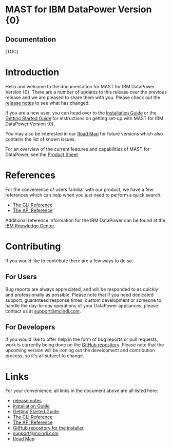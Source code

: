 <h1>MAST for IBM DataPower Version {0}</h1>
<h2>Documentation</h2>

[TOC]

# Introduction

Hello and welcome to the documentation for MAST for IBM DataPower Version
{0}. There are a number of updates to this release over the previous release
and we are pleased to share them with you. Please check out the
[release notes](./releasenotes.html) to see what has changed.

If you are a new user, you can head over to the [Installation Guide](./installation.html)
or the [Getting Started Guide](./getting-started.html) for instructions on getting
set-up with MAST for IBM DataPower Version {0}.

You may also be interested in our [Road Map](./roadmap.html) for future versions
which also contains the list of known issues.

For an overview of the current features and capabilities of MAST for DataPower,
see the [Product Sheet](./product-sheet.html)

# References

For the convenience of users familiar with our product, we have a few references
which can help when you just need to perform a quick search.

* [The CLI Reference](./CLIReference.html)
* [The API Reference](./APIReference.html)

Additional reference information for the IBM DataPower can be found at the
[IBM Knowledge Center](http://www-01.ibm.com/software/integration/datapower/library/documentation/).

# Contributing

If you would like to contribute there are a few ways to do so.

## For Users

Bug reports are always appreciated, and will be responded to as quickly and
professionally as possible. Please note that if you need dedicated support,
guaranteed response times, custom development or someone to handle the day-to-day
operations of your DataPower appliances, please contact us at
[support@mcindi.com](mailto://support@mcindi.com).

## For Developers

If you would like to offer help in the form of bug reports or pull requests,
work is currently being done on the
[GitHub repository](https://github.com/mcindi/mast).
Please note that the upcoming version will be ironing out the development and
contribution process, so it's all subject to change.

# Links

For your convenience, all links in the document above are all listed here:

* [release notes](./releasenotes.html)
* [Installation Guide](./installation.html)
* [Getting Started Guide](./getting-started.html)
* [The CLI Reference](./CLIReference.html)
* [The API Reference](./APIReference.html)
* [GitHub repository for the installer](https://github.com/mcindi/mast.installer)
* [support@mcindi.com](mailto://support@mcindi.com)
* [Road Map](./roadmap.html)
